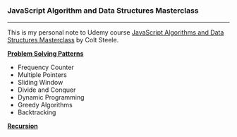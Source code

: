 ### JavaScript Algorithm and Data Structures Masterclass

---

This is my personal note to Udemy course [JavaScript Algorithms and Data Structures Masterclass](git@github.com:fentybit/dsa_js_coltsteele.git) by Colt Steele.

**[Problem Solving Patterns](01_problem_solving_patterns.js)**

- Frequency Counter
- Multiple Pointers
- Sliding Window
- Divide and Conquer
- Dynamic Programming
- Greedy Algorithms
- Backtracking

**[Recursion](02_recursion.js)**
